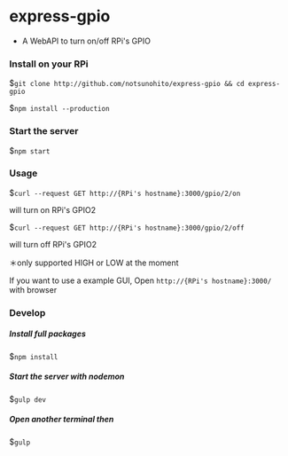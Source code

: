 # express-gpio
- A WebAPI to turn on/off RPi's GPIO

### Install on your RPi
$`git clone http://github.com/notsunohito/express-gpio && cd express-gpio`

$`npm install --production`

### Start the server
$`npm start`

### Usage

$`curl --request GET http://{RPi's hostname}:3000/gpio/2/on`

will turn on RPi's GPIO2

$`curl --request GET http://{RPi's hostname}:3000/gpio/2/off`

will turn off RPi's GPIO2

＊only supported HIGH or LOW at the moment

If you want to use a example GUI, Open `http://{RPi's hostname}:3000/` with browser

### Develop
##### Install full packages
$`npm install`

##### Start the server with nodemon
$`gulp dev`

##### Open another terminal then
$`gulp`
